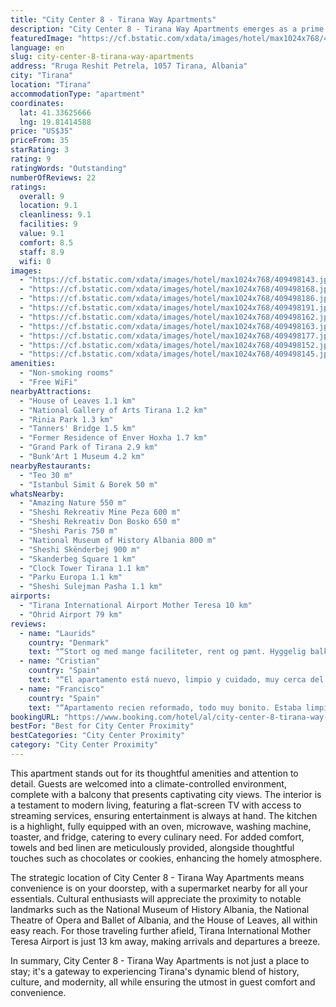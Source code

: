 ```yaml
---
title: "City Center 8 - Tirana Way Apartments"
description: "City Center 8 - Tirana Way Apartments emerges as a prime choice for travelers seeking the perfect blend of comfort and convenience in the heart of Tirana."
featuredImage: "https://cf.bstatic.com/xdata/images/hotel/max1024x768/409498143.jpg?k=859bdc1f9eda4c86c02872acaaa8297c2ea6628c9c564d0d555bd021eee23855&o=&hp=1"
language: en
slug: city-center-8-tirana-way-apartments
address: "Rruga Reshit Petrela, 1057 Tirana, Albania"
city: "Tirana"
location: "Tirana"
accommodationType: "apartment"
coordinates:
  lat: 41.33625666
  lng: 19.81414588
price: "US$35"
priceFrom: 35
starRating: 3
rating: 9
ratingWords: "Outstanding"
numberOfReviews: 22
ratings:
  overall: 9
  location: 9.1
  cleanliness: 9.1
  facilities: 9
  value: 9.1
  comfort: 8.5
  staff: 8.9
  wifi: 0
images:
  - "https://cf.bstatic.com/xdata/images/hotel/max1024x768/409498143.jpg?k=859bdc1f9eda4c86c02872acaaa8297c2ea6628c9c564d0d555bd021eee23855&o=&hp=1"
  - "https://cf.bstatic.com/xdata/images/hotel/max1024x768/409498168.jpg?k=9510bd6c4d413521c03d4520d82a7e9abdb5ac709d50740a18a417cdcebba784&o=&hp=1"
  - "https://cf.bstatic.com/xdata/images/hotel/max1024x768/409498186.jpg?k=348011af375a62857f1fd4517fb01c04c9f4484b259c2a775bb6bd30eaf8bbb1&o=&hp=1"
  - "https://cf.bstatic.com/xdata/images/hotel/max1024x768/409498191.jpg?k=8a29ca1ff2d6e2e9165703c2598709a68102fcf053959d4e57383c1b70d8b5af&o=&hp=1"
  - "https://cf.bstatic.com/xdata/images/hotel/max1024x768/409498162.jpg?k=3472c590952fa24085d00cae8485b8221f31fef1757b44050de3095564c69a3a&o=&hp=1"
  - "https://cf.bstatic.com/xdata/images/hotel/max1024x768/409498163.jpg?k=d999ea4d8cbd325d28b1913b8d599cf7528526afb4dd0008e4b375c1b988c4d8&o=&hp=1"
  - "https://cf.bstatic.com/xdata/images/hotel/max1024x768/409498177.jpg?k=8dfee5a215556b21d3c70c73ad1d1b4b802fe82ec24fd94638012f60e279f472&o=&hp=1"
  - "https://cf.bstatic.com/xdata/images/hotel/max1024x768/409498152.jpg?k=6527b29a0ae99f7317b3962672af2d59a38279309a8afbcde36f94731cf32286&o=&hp=1"
  - "https://cf.bstatic.com/xdata/images/hotel/max1024x768/409498145.jpg?k=cedea08ea89af4d03519a2e75df85446bd3c0eb7bf87dfad8076600bae55facb&o=&hp=1"
amenities:
  - "Non-smoking rooms"
  - "Free WiFi"
nearbyAttractions:
  - "House of Leaves 1.1 km"
  - "National Gallery of Arts Tirana 1.2 km"
  - "Rinia Park 1.3 km"
  - "Tanners' Bridge 1.5 km"
  - "Former Residence of Enver Hoxha 1.7 km"
  - "Grand Park of Tirana 2.9 km"
  - "Bunk'Art 1 Museum 4.2 km"
nearbyRestaurants:
  - "Teo 30 m"
  - "Istanbul Simit & Borek 50 m"
whatsNearby:
  - "Amazing Nature 550 m"
  - "Sheshi Rekreativ Mine Peza 600 m"
  - "Sheshi Rekreativ Don Bosko 650 m"
  - "Sheshi Paris 750 m"
  - "National Museum of History Albania 800 m"
  - "Sheshi Skënderbej 900 m"
  - "Skanderbeg Square 1 km"
  - "Clock Tower Tirana 1.1 km"
  - "Parku Europa 1.1 km"
  - "Sheshi Sulejman Pasha 1.1 km"
airports:
  - "Tirana International Airport Mother Teresa 10 km"
  - "Ohrid Airport 79 km"
reviews:
  - name: "Laurids"
    country: "Denmark"
    text: "“Stort og med mange faciliteter, rent og pænt. Hyggelig balkon. Tæt på supermarked”"
  - name: "Cristian"
    country: "Spain"
    text: "“El apartamento está nuevo, limpio y cuidado, muy cerca del centro de tirana.”"
  - name: "Francisco"
    country: "Spain"
    text: "“Apartamento recien reformado, todo muy bonito. Estaba limpio. El edificio si que es un poco viejo por la zona donde está ubicado, pero tienes un super debajo y varias cafeterias para desayunar o comer. Genial”"
bookingURL: "https://www.booking.com/hotel/al/city-center-8-tirana-way-apartments.en-gb.html?aid=8035640"
bestFor: "Best for City Center Proximity"
bestCategories: "City Center Proximity"
category: "City Center Proximity"
---
```


This apartment stands out for its thoughtful amenities and attention to detail. Guests are welcomed into a climate-controlled environment, complete with a balcony that presents captivating city views. The interior is a testament to modern living, featuring a flat-screen TV with access to streaming services, ensuring entertainment is always at hand. The kitchen is a highlight, fully equipped with an oven, microwave, washing machine, toaster, and fridge, catering to every culinary need. For added comfort, towels and bed linen are meticulously provided, alongside thoughtful touches such as chocolates or cookies, enhancing the homely atmosphere.

The strategic location of City Center 8 - Tirana Way Apartments means convenience is on your doorstep, with a supermarket nearby for all your essentials. Cultural enthusiasts will appreciate the proximity to notable landmarks such as the National Museum of History Albania, the National Theatre of Opera and Ballet of Albania, and the House of Leaves, all within easy reach. For those traveling further afield, Tirana International Mother Teresa Airport is just 13 km away, making arrivals and departures a breeze.

In summary, City Center 8 - Tirana Way Apartments is not just a place to stay; it's a gateway to experiencing Tirana's dynamic blend of history, culture, and modernity, all while ensuring the utmost in guest comfort and convenience.